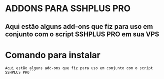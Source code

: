 # ADDONS PARA SSHPLUS PRO

## Aqui estão alguns add-ons que fiz para uso em conjunto com o script SSHPLUS PRO em sua VPS

# Comando para instalar
```
Aqui estão alguns add-ons que fiz para uso em conjunto com o script SSHPLUS PRO```
